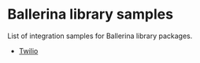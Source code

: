 # Ballerina library samples

List of integration samples for Ballerina library packages.

- [Twilio](twilio.md)